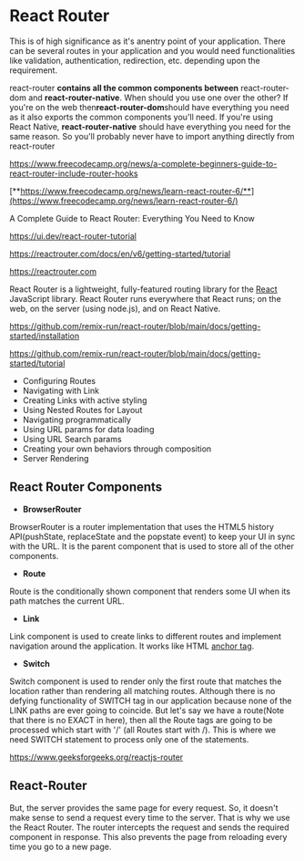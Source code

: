 # React Router

This is of high significance as it's anentry point of your application. There can be several routes in your application and you would need functionalities like validation, authentication, redirection, etc. depending upon the requirement.

react-router **contains all the common components between** react-router-dom and **react-router-native**. When should you use one over the other? If you're on the web then**react-router-dom**should have everything you need as it also exports the common components you'll need. If you're using React Native, **react-router-native** should have everything you need for the same reason. So you'll probably never have to import anything directly from react-router

https://www.freecodecamp.org/news/a-complete-beginners-guide-to-react-router-include-router-hooks

[**https://www.freecodecamp.org/news/learn-react-router-6/**](https://www.freecodecamp.org/news/learn-react-router-6/)

A Complete Guide to React Router: Everything You Need to Know

https://ui.dev/react-router-tutorial

https://reactrouter.com/docs/en/v6/getting-started/tutorial

https://reactrouter.com

React Router is a lightweight, fully-featured routing library for the [React](https://reactjs.org/) JavaScript library. React Router runs everywhere that React runs; on the web, on the server (using node.js), and on React Native.

https://github.com/remix-run/react-router/blob/main/docs/getting-started/installation

https://github.com/remix-run/react-router/blob/main/docs/getting-started/tutorial

- Configuring Routes
- Navigating with Link
- Creating Links with active styling
- Using Nested Routes for Layout
- Navigating programmatically
- Using URL params for data loading
- Using URL Search params
- Creating your own behaviors through composition
- Server Rendering

## React Router Components

- **BrowserRouter**

BrowserRouter is a router implementation that uses the HTML5 history API(pushState, replaceState and the popstate event) to keep your UI in sync with the URL. It is the parent component that is used to store all of the other components.

- **Route**

Route is the conditionally shown component that renders some UI when its path matches the current URL.

- **Link**

Link component is used to create links to different routes and implement navigation around the application. It works like HTML [anchor tag](https://www.geeksforgeeks.org/html-a-tag/).

- **Switch**

Switch component is used to render only the first route that matches the location rather than rendering all matching routes. Although there is no defying functionality of SWITCH tag in our application because none of the LINK paths are ever going to coincide. But let's say we have a route(Note that there is no EXACT in here), then all the Route tags are going to be processed which start with '/' (all Routes start with /). This is where we need SWITCH statement to process only one of the statements.

https://www.geeksforgeeks.org/reactjs-router

## React-Router

But, the server provides the same page for every request. So, it doesn't make sense to send a request every time to the server. That is why we use the React Router. The router intercepts the request and sends the required component in response. This also prevents the page from reloading every time you go to a new page.
